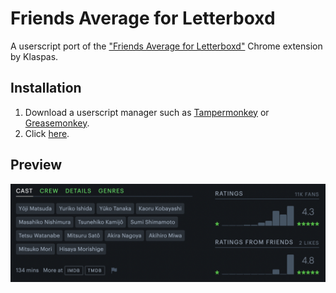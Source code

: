 # Friends Average for Letterboxd

A userscript port of the ["Friends Average for Letterboxd"](https://chrome.google.com/webstore/detail/friends-average-for-lette/fffalfghjklopnhmkpdadlfopnnbnabg) Chrome extension by Klaspas.

## Installation

1. Download a userscript manager such as [Tampermonkey](https://www.tampermonkey.net/) or [Greasemonkey](https://addons.mozilla.org/en-US/firefox/addon/greasemonkey/).
2. Click [here](https://github.com/frozenpandaman/friends-average-for-letterboxd/raw/master/friends-average-histogram.user.js).

## Preview

![](preview.png)